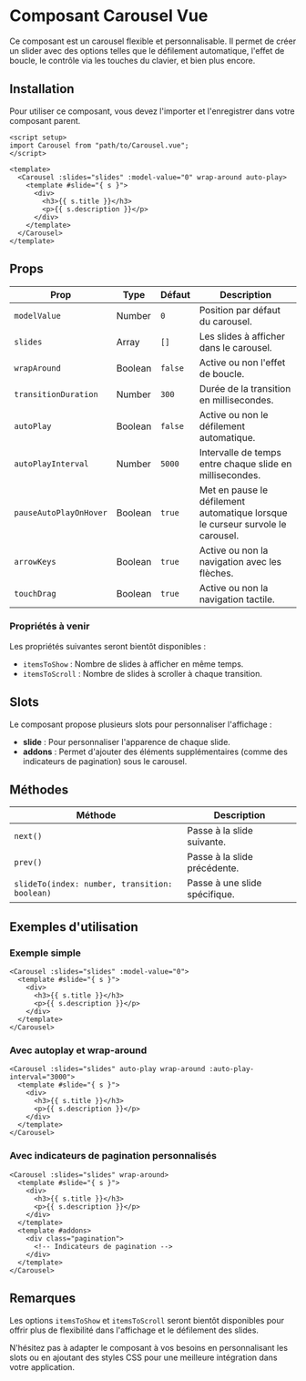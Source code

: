 # Composant Carousel Vue

Ce composant est un carousel flexible et personnalisable. Il permet de créer un slider avec des options telles que le défilement automatique, l'effet de boucle, le contrôle via les touches du clavier, et bien plus encore.

## Installation

Pour utiliser ce composant, vous devez l'importer et l'enregistrer dans votre composant parent.

```vue
<script setup>
import Carousel from "path/to/Carousel.vue";
</script>

<template>
  <Carousel :slides="slides" :model-value="0" wrap-around auto-play>
    <template #slide="{ s }">
      <div>
        <h3>{{ s.title }}</h3>
        <p>{{ s.description }}</p>
      </div>
    </template>
  </Carousel>
</template>
```

## Props

| Prop                   | Type    | Défaut  | Description                                                                    |
| ---------------------- | ------- | ------- | ------------------------------------------------------------------------------ |
| `modelValue`           | Number  | `0`     | Position par défaut du carousel.                                               |
| `slides`               | Array   | `[]`    | Les slides à afficher dans le carousel.                                        |
| `wrapAround`           | Boolean | `false` | Active ou non l'effet de boucle.                                               |
| `transitionDuration`   | Number  | `300`   | Durée de la transition en millisecondes.                                       |
| `autoPlay`             | Boolean | `false` | Active ou non le défilement automatique.                                       |
| `autoPlayInterval`     | Number  | `5000`  | Intervalle de temps entre chaque slide en millisecondes.                       |
| `pauseAutoPlayOnHover` | Boolean | `true`  | Met en pause le défilement automatique lorsque le curseur survole le carousel. |
| `arrowKeys`            | Boolean | `true`  | Active ou non la navigation avec les flèches.                                  |
| `touchDrag`            | Boolean | `true`  | Active ou non la navigation tactile.                                           |

### Propriétés à venir

Les propriétés suivantes seront bientôt disponibles :

- `itemsToShow` : Nombre de slides à afficher en même temps.
- `itemsToScroll` : Nombre de slides à scroller à chaque transition.

## Slots

Le composant propose plusieurs slots pour personnaliser l'affichage :

- **slide** : Pour personnaliser l'apparence de chaque slide.
- **addons** : Permet d'ajouter des éléments supplémentaires (comme des indicateurs de pagination) sous le carousel.

## Méthodes

| Méthode                                       | Description                   |
| --------------------------------------------- | ----------------------------- |
| `next()`                                      | Passe à la slide suivante.    |
| `prev()`                                      | Passe à la slide précédente.  |
| `slideTo(index: number, transition: boolean)` | Passe à une slide spécifique. |

## Exemples d'utilisation

### Exemple simple

```vue
<Carousel :slides="slides" :model-value="0">
  <template #slide="{ s }">
    <div>
      <h3>{{ s.title }}</h3>
      <p>{{ s.description }}</p>
    </div>
  </template>
</Carousel>
```

### Avec autoplay et wrap-around

```vue
<Carousel :slides="slides" auto-play wrap-around :auto-play-interval="3000">
  <template #slide="{ s }">
    <div>
      <h3>{{ s.title }}</h3>
      <p>{{ s.description }}</p>
    </div>
  </template>
</Carousel>
```

### Avec indicateurs de pagination personnalisés

```vue
<Carousel :slides="slides" wrap-around>
  <template #slide="{ s }">
    <div>
      <h3>{{ s.title }}</h3>
      <p>{{ s.description }}</p>
    </div>
  </template>
  <template #addons>
    <div class="pagination">
      <!-- Indicateurs de pagination -->
    </div>
  </template>
</Carousel>
```

## Remarques

Les options `itemsToShow` et `itemsToScroll` seront bientôt disponibles pour offrir plus de flexibilité dans l'affichage et le défilement des slides.

N'hésitez pas à adapter le composant à vos besoins en personnalisant les slots ou en ajoutant des styles CSS pour une meilleure intégration dans votre application.
